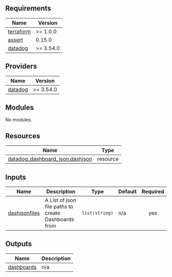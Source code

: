 ## Requirements

| Name | Version |
|------|---------|
| <a name="requirement_terraform"></a> [terraform](#requirement\_terraform) | >= 1.0.0 |
| <a name="requirement_assert"></a> [assert](#requirement\_assert) | 0.15.0 |
| <a name="requirement_datadog"></a> [datadog](#requirement\_datadog) | >= 3.54.0 |

## Providers

| Name | Version |
|------|---------|
| <a name="provider_datadog"></a> [datadog](#provider\_datadog) | >= 3.54.0 |

## Modules

No modules.

## Resources

| Name | Type |
|------|------|
| [datadog_dashboard_json.dashjson](https://registry.terraform.io/providers/DataDog/datadog/latest/docs/resources/dashboard_json) | resource |

## Inputs

| Name | Description | Type | Default | Required |
|------|-------------|------|---------|:--------:|
| <a name="input_dashjsonfiles"></a> [dashjsonfiles](#input\_dashjsonfiles) | A List of json file paths to create Dashboards from | `list(string)` | n/a | yes |

## Outputs

| Name | Description |
|------|-------------|
| <a name="output_dashboards"></a> [dashboards](#output\_dashboards) | n/a |

